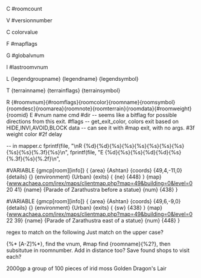 C #roomcount

V #versionnumber

C<colorname> colorvalue

F #mapflags

G #globalvnum

I #lastroomvnum

L {legendgroupname} {legendname} {legendsymbol}

T {terrainname} {terrainflags} {terrainsymbol}

R {#roomvnum}{#roomflags}{roomcolor}{roomname}{roomsymbol}{roomdesc}{roomarea}{roomnote}{roomterrain}{roomdata}{#roomweight}{roomid}
E
    #vnum
    name
    cmd
    #dir -- seems like a bitflag for possible directions from this exit.
    #flags -- get_exit_color, colors exit based on HIDE,INVI,AVOID,BLOCK
    data -- can see it with #map exit, with no args.
    #3f weight
    color
    #2f delay


-- in mapper.c
fprintf(file, "\nR {%d}{%d}{%s}{%s}{%s}{%s}{%s}{%s}{%s}{%s}{%.3f}{%s}\n",
fprintf(file, "E {%d}{%s}{%s}{%d}{%d}{%s}{%.3f}{%s}{%.2f}\n",



#VARIABLE {gmcp[room][info]}
{
    {area} {Ashtan}
    {coords} {49,4,-11,0}
    {details} {}
    {environment} {Urban}
    {exits}
    {
        {ne} {448}
    }
    {map} {www.achaea.com/irex/maps/clientmap.php?map=49&building=0&level=0 20 41}
    {name} {Parade of Zarathustra before a statue}
    {num} {438}
}


#VARIABLE {gmcp[room][info]}
{
    {area} {Ashtan}
    {coords} {49,6,-9,0}
    {details} {}
    {environment} {Urban}
    {exits}
    {
        {sw} {438}
    }
    {map} {www.achaea.com/irex/maps/clientmap.php?map=49&building=0&level=0 22 39}
    {name} {Parade of Zarathustra east of a statue}
    {num} {448}
}


regex to match on the following
Just match on the upper case?

{%* [A-Z]%*},
find the vnum, #map find {roomname}{%2?},
then subsitutue in roomnumber.
Add in distance too?
Save found shops to visit each?

2000gp     a group of 100 pieces of irid moss Golden Dragon's Lair


